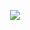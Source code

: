 <p align="center">
<img src="http://33.media.tumblr.com/504efeb8c3739a2e479eec7f01a9e9fe/tumblr_nj9alioban1rr58b7o2_500.gif">
